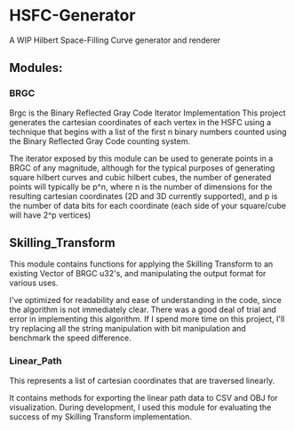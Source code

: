 # HSFC-Generator

A WIP Hilbert Space-Filling Curve generator and renderer

## Modules:

### BRGC

Brgc is the Binary Reflected Gray Code Iterator Implementation
This project generates the cartesian coordinates of each vertex in the
HSFC using a technique that begins with a list of the first n binary
numbers counted using the Binary Reflected Gray Code counting system.

The iterator exposed by this module can be used to generate
points in a BRGC of any magnitude, although for the typical purposes
of generating square hilbert curves and cubic hilbert cubes, the number
of generated points will typically be p^n, where n is the number of dimensions
for the resulting cartesian coordinates (2D and 3D currently supported), and p
is the number of data bits for each coordinate (each side of your square/cube
will have 2^p vertices)

## Skilling_Transform

This module contains functions for applying the Skilling Transform to an existing
Vector of BRGC u32's, and manipulating the output format for various uses.

I've optimized for readability and ease of understanding in the code,
since the algorithm is not immediately clear. There was a good deal of trial
and error in implementing this algorithm. If I spend more time on this project,
I'll try replacing all the string manipulation with bit manipulation and benchmark
the speed difference.

### Linear_Path

This represents a list of cartesian coordinates that are traversed linearly.

It contains methods for exporting the linear path data to CSV and OBJ for
visualization. During development, I used this module for evaluating the success
of my Skilling Transform implementation.
